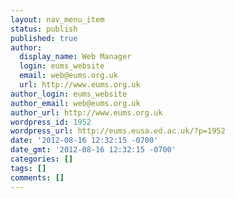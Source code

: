 ```yaml
---
layout: nav_menu_item
status: publish
published: true
author:
  display_name: Web Manager
  login: eums_website
  email: web@eums.org.uk
  url: http://www.eums.org.uk
author_login: eums_website
author_email: web@eums.org.uk
author_url: http://www.eums.org.uk
wordpress_id: 1952
wordpress_url: http://eums.eusa.ed.ac.uk/?p=1952
date: '2012-08-16 12:32:15 -0700'
date_gmt: '2012-08-16 12:32:15 -0700'
categories: []
tags: []
comments: []
---
```


